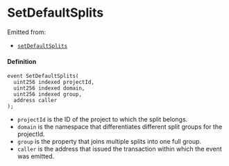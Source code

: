 # SetDefaultSplits

Emitted from:

* [`setDefaultSplits`](/protocol/api/contracts/or-utilities/jbetherc20splitspayer/write/setdefaultsplits.md)

#### Definition

```
event SetDefaultSplits(
  uint256 indexed projectId,
  uint256 indexed domain,
  uint256 indexed group,
  address caller
);
```

* `projectId` is the ID of the project to which the split belongs.
* `domain` is the namespace that differentiates different split groups for the projectId.
* `group` is the property that joins multiple splits into one full group.
* `caller` is the address that issued the transaction within which the event was emitted.
